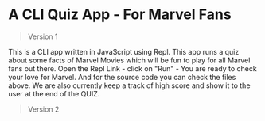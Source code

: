 # A CLI Quiz App - For Marvel Fans
> Version 1

This is a CLI app written in JavaScript using Repl. This app runs a quiz about some facts of Marvel Movies which will be fun to play for all Marvel fans out there. Open the Repl Link - click on "Run" - You are ready to check your love for Marvel. And for the source code you can check the files above. We are also currently keep a track of high score and show it to the user at the end of the QUIZ.

> Version 2
